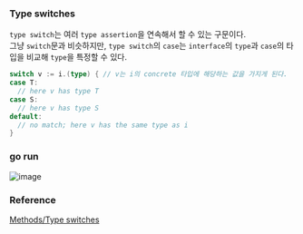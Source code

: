 ### Type switches
`type switch`는 여러 `type assertion`을 연속해서 할 수 있는 구문이다.<br>
그냥 `switch`문과 비슷하지만, `type switch`의 `case`는 `interface`의 `type`과 `case`의 타입을 비교해 `type`을 특정할 수 있다.<br>
```go
switch v := i.(type) { // v는 i의 concrete 타입에 해당하는 값을 가지게 된다.
case T:
  // here v has type T
case S:
  // here v has type S
default:
  // no match; here v has the same type as i
}
```

### go run
![image](https://github.com/user-attachments/assets/6948c9ac-0f24-4d33-ab02-484ed6e66826)



### Reference
[Methods/Type switches](https://go.dev/tour/methods/16)<br>
